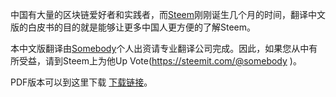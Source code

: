 
中国有大量的区块链爱好者和实践者，而[Steem](https://steemit.com)刚刚诞生几个月的时间，翻译中文版的白皮书的目的就是能够让更多中国人更方便的了解Steem。

本中文版翻译由[Somebody](https://steemit.com/@somebody)个人出资请专业翻译公司完成。因此，如果您从中有所受益，请到Steem上为他Up Vote(https://steemit.com/@somebody )。

PDF版本可以到这里下载  [下载链接](https://steemchina.com/topic/14/steem%E7%99%BD%E7%9A%AE%E4%B9%A6%E4%B8%AD%E6%96%87%E7%89%88pdf%E4%B8%8B%E8%BD%BD)。
